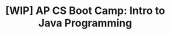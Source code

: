 ---
layout: course_detail
title: "[WIP] AP CS Boot Camp: Intro to Java Programming"
topIntroText: "Java programming basic training camp is specially designed for high school students with zero programming foundation or who have never been exposed to Java programming. The goal is to help students develop solid programming basic skills for high school AP CS courses and exams. It is also for higher stages Project development, fully prepared to participate in science competitions."
bgImageUrl: "img/updated/L5/apcs-bg.png"
aboutLevel: "L5 Competitive Programming"
aboutCategoryTitle: "Course Category"
aboutCategory: "AP CS Prep Courses"
aboutGradeLevelTitle: "Grade Level"
aboutGradeLevel: "9 - 12"
aboutSkillLevelTitle: "Skill Level"
aboutSkillLevel: ""
aboutRatioTitle: "Student to Instructor Ratio"
aboutRatio: "4 : 1"
aboutText: "Introduction to Java programming and AP course preparation."
priceschedule:
  monthlyPrice: ""
  classPrice: ""
  classPerMonth: ""
  scheduleDescription: "A general schedule description detailing available booking hours for the specific course will be placed here. This is currently filler text, please ignore."
promotion1: 
  enabled: "true"
  title: ""
  text: ""
  imageUrl: "img/updated/L5/apcs-bg.png"
promotion2: 
  enabled: "false"
  title: ""
  text: ""
  imageUrl: "img/updated/"
promotion3: 
  enabled: "false"
  title: ""
  text: ""
  imageUrl: "img/updated/"
promotion4: 
  enabled: "false"
  title: ""
  text: ""
  imageUrl: "img/updated/"
promotion5: 
  enabled: "false"
  title: ""
  text: ""
  imageUrl: "img/updated/"
curriculum: 
  enabled: "false"
goals: 
- text: ""
highlights: 
- text: "Making programming fun is our top priority when designing all our course content."
- text: "Gain real experiences relating to the industry and participate in research/development."
- text: "Get your question answered in class and participate in healthy competitions with your classmates."
- text: "Learn by doing is the key for all Computer Science studies. All the assignments and projects are design for the goals of the course."
- text: "We focus on pushing our students' imagination and creativity while they learn how to program."
- text: "Programming is just the first step. Building projects and attending science fairs/seminars will help students get into top unversities and jobs."
---